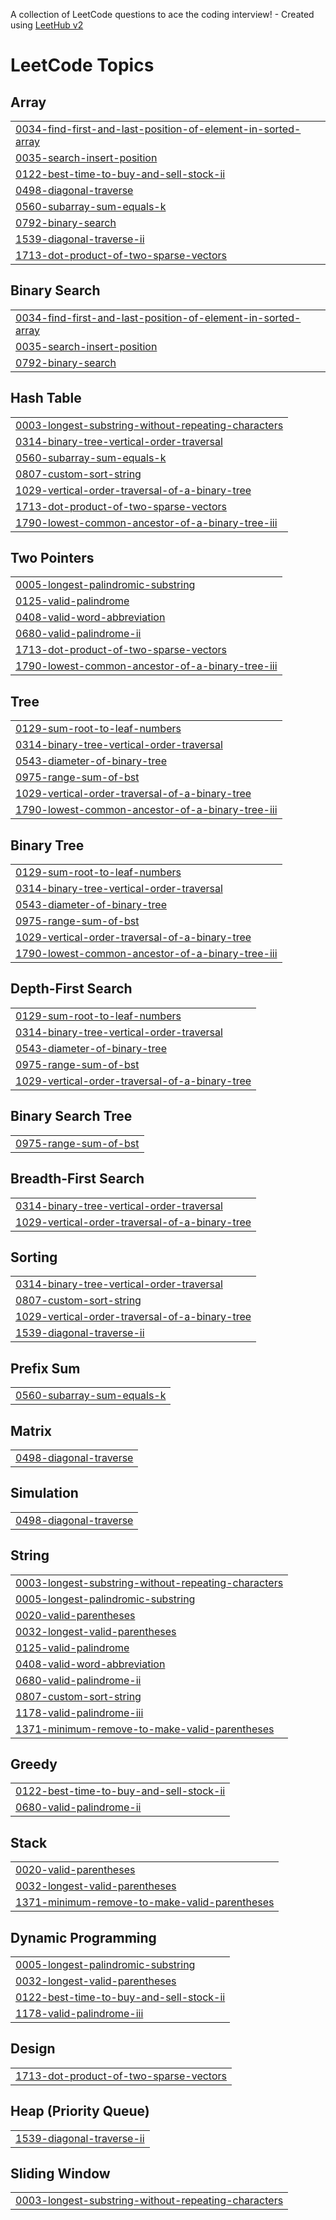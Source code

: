 A collection of LeetCode questions to ace the coding interview! - Created using [LeetHub v2](https://github.com/arunbhardwaj/LeetHub-2.0)
<!---LeetCode Topics Start-->
# LeetCode Topics
## Array
|  |
| ------- |
| [0034-find-first-and-last-position-of-element-in-sorted-array](https://github.com/NosheenYounas/leetcode/tree/master/0034-find-first-and-last-position-of-element-in-sorted-array) |
| [0035-search-insert-position](https://github.com/NosheenYounas/leetcode/tree/master/0035-search-insert-position) |
| [0122-best-time-to-buy-and-sell-stock-ii](https://github.com/NosheenYounas/leetcode/tree/master/0122-best-time-to-buy-and-sell-stock-ii) |
| [0498-diagonal-traverse](https://github.com/NosheenYounas/leetcode/tree/master/0498-diagonal-traverse) |
| [0560-subarray-sum-equals-k](https://github.com/NosheenYounas/leetcode/tree/master/0560-subarray-sum-equals-k) |
| [0792-binary-search](https://github.com/NosheenYounas/leetcode/tree/master/0792-binary-search) |
| [1539-diagonal-traverse-ii](https://github.com/NosheenYounas/leetcode/tree/master/1539-diagonal-traverse-ii) |
| [1713-dot-product-of-two-sparse-vectors](https://github.com/NosheenYounas/leetcode/tree/master/1713-dot-product-of-two-sparse-vectors) |
## Binary Search
|  |
| ------- |
| [0034-find-first-and-last-position-of-element-in-sorted-array](https://github.com/NosheenYounas/leetcode/tree/master/0034-find-first-and-last-position-of-element-in-sorted-array) |
| [0035-search-insert-position](https://github.com/NosheenYounas/leetcode/tree/master/0035-search-insert-position) |
| [0792-binary-search](https://github.com/NosheenYounas/leetcode/tree/master/0792-binary-search) |
## Hash Table
|  |
| ------- |
| [0003-longest-substring-without-repeating-characters](https://github.com/NosheenYounas/leetcode/tree/master/0003-longest-substring-without-repeating-characters) |
| [0314-binary-tree-vertical-order-traversal](https://github.com/NosheenYounas/leetcode/tree/master/0314-binary-tree-vertical-order-traversal) |
| [0560-subarray-sum-equals-k](https://github.com/NosheenYounas/leetcode/tree/master/0560-subarray-sum-equals-k) |
| [0807-custom-sort-string](https://github.com/NosheenYounas/leetcode/tree/master/0807-custom-sort-string) |
| [1029-vertical-order-traversal-of-a-binary-tree](https://github.com/NosheenYounas/leetcode/tree/master/1029-vertical-order-traversal-of-a-binary-tree) |
| [1713-dot-product-of-two-sparse-vectors](https://github.com/NosheenYounas/leetcode/tree/master/1713-dot-product-of-two-sparse-vectors) |
| [1790-lowest-common-ancestor-of-a-binary-tree-iii](https://github.com/NosheenYounas/leetcode/tree/master/1790-lowest-common-ancestor-of-a-binary-tree-iii) |
## Two Pointers
|  |
| ------- |
| [0005-longest-palindromic-substring](https://github.com/NosheenYounas/leetcode/tree/master/0005-longest-palindromic-substring) |
| [0125-valid-palindrome](https://github.com/NosheenYounas/leetcode/tree/master/0125-valid-palindrome) |
| [0408-valid-word-abbreviation](https://github.com/NosheenYounas/leetcode/tree/master/0408-valid-word-abbreviation) |
| [0680-valid-palindrome-ii](https://github.com/NosheenYounas/leetcode/tree/master/0680-valid-palindrome-ii) |
| [1713-dot-product-of-two-sparse-vectors](https://github.com/NosheenYounas/leetcode/tree/master/1713-dot-product-of-two-sparse-vectors) |
| [1790-lowest-common-ancestor-of-a-binary-tree-iii](https://github.com/NosheenYounas/leetcode/tree/master/1790-lowest-common-ancestor-of-a-binary-tree-iii) |
## Tree
|  |
| ------- |
| [0129-sum-root-to-leaf-numbers](https://github.com/NosheenYounas/leetcode/tree/master/0129-sum-root-to-leaf-numbers) |
| [0314-binary-tree-vertical-order-traversal](https://github.com/NosheenYounas/leetcode/tree/master/0314-binary-tree-vertical-order-traversal) |
| [0543-diameter-of-binary-tree](https://github.com/NosheenYounas/leetcode/tree/master/0543-diameter-of-binary-tree) |
| [0975-range-sum-of-bst](https://github.com/NosheenYounas/leetcode/tree/master/0975-range-sum-of-bst) |
| [1029-vertical-order-traversal-of-a-binary-tree](https://github.com/NosheenYounas/leetcode/tree/master/1029-vertical-order-traversal-of-a-binary-tree) |
| [1790-lowest-common-ancestor-of-a-binary-tree-iii](https://github.com/NosheenYounas/leetcode/tree/master/1790-lowest-common-ancestor-of-a-binary-tree-iii) |
## Binary Tree
|  |
| ------- |
| [0129-sum-root-to-leaf-numbers](https://github.com/NosheenYounas/leetcode/tree/master/0129-sum-root-to-leaf-numbers) |
| [0314-binary-tree-vertical-order-traversal](https://github.com/NosheenYounas/leetcode/tree/master/0314-binary-tree-vertical-order-traversal) |
| [0543-diameter-of-binary-tree](https://github.com/NosheenYounas/leetcode/tree/master/0543-diameter-of-binary-tree) |
| [0975-range-sum-of-bst](https://github.com/NosheenYounas/leetcode/tree/master/0975-range-sum-of-bst) |
| [1029-vertical-order-traversal-of-a-binary-tree](https://github.com/NosheenYounas/leetcode/tree/master/1029-vertical-order-traversal-of-a-binary-tree) |
| [1790-lowest-common-ancestor-of-a-binary-tree-iii](https://github.com/NosheenYounas/leetcode/tree/master/1790-lowest-common-ancestor-of-a-binary-tree-iii) |
## Depth-First Search
|  |
| ------- |
| [0129-sum-root-to-leaf-numbers](https://github.com/NosheenYounas/leetcode/tree/master/0129-sum-root-to-leaf-numbers) |
| [0314-binary-tree-vertical-order-traversal](https://github.com/NosheenYounas/leetcode/tree/master/0314-binary-tree-vertical-order-traversal) |
| [0543-diameter-of-binary-tree](https://github.com/NosheenYounas/leetcode/tree/master/0543-diameter-of-binary-tree) |
| [0975-range-sum-of-bst](https://github.com/NosheenYounas/leetcode/tree/master/0975-range-sum-of-bst) |
| [1029-vertical-order-traversal-of-a-binary-tree](https://github.com/NosheenYounas/leetcode/tree/master/1029-vertical-order-traversal-of-a-binary-tree) |
## Binary Search Tree
|  |
| ------- |
| [0975-range-sum-of-bst](https://github.com/NosheenYounas/leetcode/tree/master/0975-range-sum-of-bst) |
## Breadth-First Search
|  |
| ------- |
| [0314-binary-tree-vertical-order-traversal](https://github.com/NosheenYounas/leetcode/tree/master/0314-binary-tree-vertical-order-traversal) |
| [1029-vertical-order-traversal-of-a-binary-tree](https://github.com/NosheenYounas/leetcode/tree/master/1029-vertical-order-traversal-of-a-binary-tree) |
## Sorting
|  |
| ------- |
| [0314-binary-tree-vertical-order-traversal](https://github.com/NosheenYounas/leetcode/tree/master/0314-binary-tree-vertical-order-traversal) |
| [0807-custom-sort-string](https://github.com/NosheenYounas/leetcode/tree/master/0807-custom-sort-string) |
| [1029-vertical-order-traversal-of-a-binary-tree](https://github.com/NosheenYounas/leetcode/tree/master/1029-vertical-order-traversal-of-a-binary-tree) |
| [1539-diagonal-traverse-ii](https://github.com/NosheenYounas/leetcode/tree/master/1539-diagonal-traverse-ii) |
## Prefix Sum
|  |
| ------- |
| [0560-subarray-sum-equals-k](https://github.com/NosheenYounas/leetcode/tree/master/0560-subarray-sum-equals-k) |
## Matrix
|  |
| ------- |
| [0498-diagonal-traverse](https://github.com/NosheenYounas/leetcode/tree/master/0498-diagonal-traverse) |
## Simulation
|  |
| ------- |
| [0498-diagonal-traverse](https://github.com/NosheenYounas/leetcode/tree/master/0498-diagonal-traverse) |
## String
|  |
| ------- |
| [0003-longest-substring-without-repeating-characters](https://github.com/NosheenYounas/leetcode/tree/master/0003-longest-substring-without-repeating-characters) |
| [0005-longest-palindromic-substring](https://github.com/NosheenYounas/leetcode/tree/master/0005-longest-palindromic-substring) |
| [0020-valid-parentheses](https://github.com/NosheenYounas/leetcode/tree/master/0020-valid-parentheses) |
| [0032-longest-valid-parentheses](https://github.com/NosheenYounas/leetcode/tree/master/0032-longest-valid-parentheses) |
| [0125-valid-palindrome](https://github.com/NosheenYounas/leetcode/tree/master/0125-valid-palindrome) |
| [0408-valid-word-abbreviation](https://github.com/NosheenYounas/leetcode/tree/master/0408-valid-word-abbreviation) |
| [0680-valid-palindrome-ii](https://github.com/NosheenYounas/leetcode/tree/master/0680-valid-palindrome-ii) |
| [0807-custom-sort-string](https://github.com/NosheenYounas/leetcode/tree/master/0807-custom-sort-string) |
| [1178-valid-palindrome-iii](https://github.com/NosheenYounas/leetcode/tree/master/1178-valid-palindrome-iii) |
| [1371-minimum-remove-to-make-valid-parentheses](https://github.com/NosheenYounas/leetcode/tree/master/1371-minimum-remove-to-make-valid-parentheses) |
## Greedy
|  |
| ------- |
| [0122-best-time-to-buy-and-sell-stock-ii](https://github.com/NosheenYounas/leetcode/tree/master/0122-best-time-to-buy-and-sell-stock-ii) |
| [0680-valid-palindrome-ii](https://github.com/NosheenYounas/leetcode/tree/master/0680-valid-palindrome-ii) |
## Stack
|  |
| ------- |
| [0020-valid-parentheses](https://github.com/NosheenYounas/leetcode/tree/master/0020-valid-parentheses) |
| [0032-longest-valid-parentheses](https://github.com/NosheenYounas/leetcode/tree/master/0032-longest-valid-parentheses) |
| [1371-minimum-remove-to-make-valid-parentheses](https://github.com/NosheenYounas/leetcode/tree/master/1371-minimum-remove-to-make-valid-parentheses) |
## Dynamic Programming
|  |
| ------- |
| [0005-longest-palindromic-substring](https://github.com/NosheenYounas/leetcode/tree/master/0005-longest-palindromic-substring) |
| [0032-longest-valid-parentheses](https://github.com/NosheenYounas/leetcode/tree/master/0032-longest-valid-parentheses) |
| [0122-best-time-to-buy-and-sell-stock-ii](https://github.com/NosheenYounas/leetcode/tree/master/0122-best-time-to-buy-and-sell-stock-ii) |
| [1178-valid-palindrome-iii](https://github.com/NosheenYounas/leetcode/tree/master/1178-valid-palindrome-iii) |
## Design
|  |
| ------- |
| [1713-dot-product-of-two-sparse-vectors](https://github.com/NosheenYounas/leetcode/tree/master/1713-dot-product-of-two-sparse-vectors) |
## Heap (Priority Queue)
|  |
| ------- |
| [1539-diagonal-traverse-ii](https://github.com/NosheenYounas/leetcode/tree/master/1539-diagonal-traverse-ii) |
## Sliding Window
|  |
| ------- |
| [0003-longest-substring-without-repeating-characters](https://github.com/NosheenYounas/leetcode/tree/master/0003-longest-substring-without-repeating-characters) |
<!---LeetCode Topics End-->